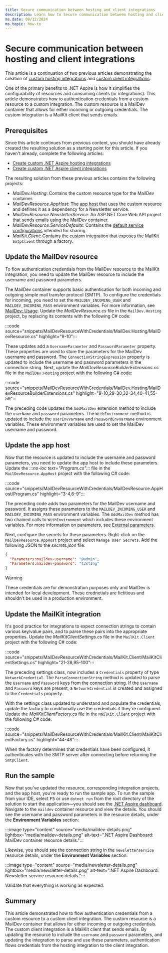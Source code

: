 ```yaml
---
title: Secure communication between hosting and client integrations
description: Learn how to Secure communication between hosting and client integrations.
ms.date: 09/12/2024
ms.topic: how-to
---
```


# Secure communication between hosting and client integrations

This article is a continuation of two previous articles demonstrating the creation of [custom hosting integrations](custom-hosting-integration.md) and [custom client integrations](custom-client-integration.md).

One of the primary benefits to .NET Aspire is how it simplifies the configurability of resources and consuming clients (or integrations). This article demonstrates how to authentication credentials from a custom resource to a custom integration. The custom resource is a MailDev container that allows for either incoming or outgoing credentials. The custom integration is a MailKit client that sends emails.

## Prerequisites

Since this article continues from previous content, you should have already created the resulting solution as a starting point for this article. If you haven't already, complete the following articles:

- [Create custom .NET Aspire hosting integrations](custom-hosting-integration.md)
- [Create custom .NET Aspire client integrations](custom-client-integration.md)

The resulting solution from these previous articles contains the following projects:

- _MailDev.Hosting_: Contains the custom resource type for the MailDev container.
- _MailDevResource.AppHost_: The [app host](../fundamentals/app-host-overview.md) that uses the custom resource and defines it as a dependency for a Newsletter service.
- _MailDevResource.NewsletterService_: An ASP.NET Core Web API project that sends emails using the MailDev container.
- _MailDevResource.ServiceDefaults_: Contains the [default service configurations](../fundamentals/service-defaults.md) intended for sharing.
- _MailKit.Client_: Contains the custom integration that exposes the MailKit `SmtpClient` through a factory.

## Update the MailDev resource

To flow authentication credentials from the MailDev resource to the MailKit integration, you need to update the MailDev resource to include the username and password parameters.

The MailDev container supports basic authentication for both incoming and outgoing simple mail transfer protocol (SMTP). To configure the credentials for incoming, you need to set the `MAILDEV_INCOMING_USER` and `MAILDEV_INCOMING_PASS` environment variables. For more information, see [MailDev: Usage](https://maildev.github.io/maildev/#usage). Update the _MailDevResource.cs_ file in the `MailDev.Hosting` project, by replacing its contents with the following C# code:
  
:::code source="snippets/MailDevResourceWithCredentials/MailDev.Hosting/MailDevResource.cs" highlight="9-10":::

These updates add a `UsernameParameter` and `PasswordParameter` property. These properties are used to store the parameters for the MailDev username and password. The `ConnectionStringExpression` property is updated to include the username and password parameters in the connection string. Next, update the _MailDevResourceBuilderExtensions.cs_ file in the `MailDev.Hosting` project with the following C# code:

:::code source="snippets/MailDevResourceWithCredentials/MailDev.Hosting/MailDevResourceBuilderExtensions.cs" highlight="9-10,29-30,32-34,40-41,55-59":::

The preceding code updates the `AddMailDev` extension method to include the `userName` and `password` parameters. The `WithEnvironment` method is updated to include the `UserEnvVarName` and `PasswordEnvVarName` environment variables. These environment variables are used to set the MailDev username and password.

## Update the app host

Now that the resource is updated to include the username and password parameters, you need to update the app host to include these parameters. Update the _:::no-loc text="Program.cs":::_ file in the `MailDevResource.AppHost` project with the following C# code:

:::code source="snippets/MailDevResourceWithCredentials/MailDevResource.AppHost/Program.cs" highlight="3-4,6-9":::

The preceding code adds two parameters for the MailDev username and password. It assigns these parameters to the `MAILDEV_INCOMING_USER` and `MAILDEV_INCOMING_PASS` environment variables. The `AddMailDev` method has two chained calls to `WithEnvironment` which includes these environment variables. For more information on parameters, see [External parameters](../fundamentals/external-parameters.md).

Next, configure the secrets for these parameters. Right-click on the `MailDevResource.AppHost` project and select `Manage User Secrets`. Add the following JSON to the _secrets.json_ file:

```json
{
  "Parameters:maildev-username": "@admin",
  "Parameters:maildev-password": "t3st1ng"
}
```

> [!WARNING]
> These credentials are for demonstration purposes only and MailDev is intended for local development. These crednetials are fictitious and shouldn't be used in a production environment.

## Update the MailKit integration

It's good practice for integrations to expect connection strings to contain various key/value pairs, and to parse these pairs into the appropriate properties. Update the _MailKitClientSettings.cs_ file in the `MailKit.Client` project with the following C# code:

:::code source="snippets/MailDevResourceWithCredentials/MailKit.Client/MailKitClientSettings.cs" highlight="21-28,95-100":::

The preceding settings class, now includes a `Credentials` property of type `NetworkCredential`. The `ParseConnectionString` method is updated to parse the `Username` and `Password` keys from the connection string. If the `Username` and `Password` keys are present, a `NetworkCredential` is created and assigned to the `Credentials` property.

With the settings class updated to understand and populate the credentials, update the factory to conditionally use the credentials if they're configured. Update the _MailKitClientFactory.cs_ file in the `MailKit.Client` project with the following C# code:

:::code source="snippets/MailDevResourceWithCredentials/MailKit.Client/MailKitClientFactory.cs" highlight="44-48":::

When the factory determines that credentials have been configured, it authenticates with the SMTP server after connecting before returning the `SmtpClient`.

## Run the sample

Now that you've updated the resource, corresponding integration projects, and the app host, you're ready to run the sample app. To run the sample from your IDE, select <kbd>F5</kbd> or use `dotnet run` from the root directory of the solution to start the application—you should see the [.NET Aspire dashboard](../fundamentals/dashboard/overview.md). Navigate to the `maildev` container resource and view the details. You should see the username and password parameters in the resource details, under the **Environment Variables** section:

:::image type="content" source="media/maildev-details.png" lightbox="media/maildev-details.png" alt-text=".NET Aspire Dashboard: MailDev container resource details.":::

Likewise, you should see the connection string in the `newsletterservice` resource details, under the **Environment Variables** section:

:::image type="content" source="media/newsletter-details.png" lightbox="media/newsletter-details.png" alt-text=".NET Aspire Dashboard: Newsletter service resource details.":::

Validate that everything is working as expected.

## Summary

This article demonstrated how to flow authentication credentials from a custom resource to a custom client integration. The custom resource is a MailDev container that allows for either incoming or outgoing credentials. The custom client integration is a MailKit client that sends emails. By updating the resource to include the `username` and `password` parameters, and updating the integration to parse and use these parameters, authentication flows credentials from the hosting integration to the client integration.
